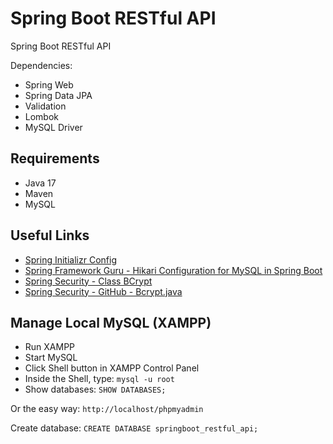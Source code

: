 # Spring Boot RESTful API

Spring Boot RESTful API 

Dependencies:

- Spring Web
- Spring Data JPA
- Validation
- Lombok
- MySQL Driver

## Requirements

- Java 17
- Maven
- MySQL

## Useful Links

- [Spring Initializr Config](https://start.spring.io/#!type=maven-project&language=java&platformVersion=3.1.0&packaging=jar&jvmVersion=17&groupId=com.alvinmdj&artifactId=spring-boot-restful-api&name=spring-boot-restful-api&description=Spring%20Boot%20RESTful%20API%20-%20Spring%20Web%20%7C%20Spring%20Data%20JPA%20%7C%20Validation%20%7C%20Lombok%20%7C%20MySQL%20Driver&packageName=com.alvinmdj.spring-boot-restful-api&dependencies=web,data-jpa,mysql,lombok,validation)
- [Spring Framework Guru - Hikari Configuration for MySQL in Spring Boot](https://springframework.guru/hikari-configuration-for-mysql-in-spring-boot-2/)
- [Spring Security - Class BCrypt](https://docs.spring.io/spring-security/site/docs/current/api/org/springframework/security/crypto/bcrypt/BCrypt.html)
- [Spring Security - GitHub - Bcrypt.java](https://github.com/spring-projects/spring-security/blob/main/crypto/src/main/java/org/springframework/security/crypto/bcrypt/BCrypt.java)

## Manage Local MySQL (XAMPP)

- Run XAMPP
- Start MySQL
- Click Shell button in XAMPP Control Panel
- Inside the Shell, type: `mysql -u root`
- Show databases: `SHOW DATABASES;`

Or the easy way: `http://localhost/phpmyadmin`

Create database: `CREATE DATABASE springboot_restful_api;`